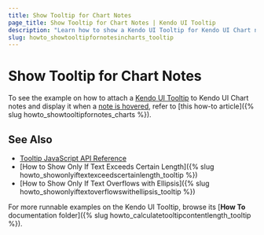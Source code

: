 ```yaml
---
title: Show Tooltip for Chart Notes
page_title: Show Tooltip for Chart Notes | Kendo UI Tooltip
description: "Learn how to show a Kendo UI Tooltip for Kendo UI Chart notes."
slug: howto_showtooltipfornotesincharts_tooltip
---
```


# Show Tooltip for Chart Notes

To see the example on how to attach a [Kendo UI Tooltip](/api/javascript/ui/tooltip) to Kendo UI Chart notes and display it when a [note is hovered](/api/javascript/dataviz/ui/chart/events/notehover), refer to [this how-to article]({% slug howto_showtooltipfornotes_charts %}).

## See Also

* [Tooltip JavaScript API Reference](/api/javascript/ui/tooltip)
* [How to Show Only If Text Exceeds Certain Length]({% slug howto_showonlyiftextexceedscertainlength_tooltip %})
* [How to Show Only If Text Overflows with Ellipsis]({% slug howto_showonlyiftextoverflowswithellipsis_tooltip %})

For more runnable examples on the Kendo UI Tooltip, browse its [**How To** documentation folder]({% slug howto_calculatetooltipcontentlength_tooltip %}).
